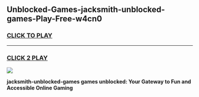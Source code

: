 
## Unblocked-Games-jacksmith-unblocked-games-Play-Free-w4cn0
<h3>
<a href="https://premium76.site?title=jacksmith-unblocked-games&ref=10A">CLICK TO PLAY</a></h3>
<hr>

<h3>
<a href="https://premium76.site?title=jacksmith-unblocked-games&ref=10A">CLICK 2 PLAY</a>
  
</h3>

<a href="https://premium76.site?title=jacksmith-unblocked-games&ref=10A"><img src="https://clearcache.store/games.png"></a>


**jacksmith-unblocked-games games unblocked: Your Gateway to Fun and Accessible Online Gaming**
